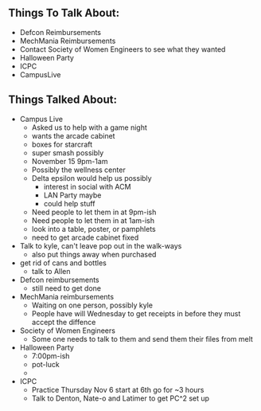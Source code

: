 <h2>Things To Talk About:</h2>

<ul>
<li>Defcon Reimbursements</li>
<li>MechMania Reimbursements</li>
<li>Contact Society of Women Engineers to see what they wanted</li>
<li>Halloween Party</li>
<li>ICPC</li>
<li>CampusLive</li>
</ul>

<h2>Things Talked About:</h2>

<ul>
<li>Campus Live

<ul>
<li>Asked us to help with a game night</li>
<li>wants the arcade cabinet</li>
<li>boxes for starcraft</li>
<li>super smash possibly</li>
<li>November 15 9pm-1am</li>
<li>Possibly the wellness center</li>
<li>Delta epsilon would help us possibly

<ul>
<li>interest in social with ACM</li>
<li>LAN Party maybe</li>
<li>could help stuff</li>
</ul></li>
<li>Need people to let them in at 9pm-ish</li>
<li>Need people to let them in at 1am-ish</li>
<li>look into a table, poster, or pamphlets</li>
<li>need to get arcade cabinet fixed</li>
</ul></li>
<li>Talk to kyle, can't leave pop out in the walk-ways

<ul>
<li>also put things away when purchased</li>
</ul></li>
<li>get rid of cans and bottles

<ul>
<li>talk to Allen</li>
</ul></li>
<li>Defcon reimbursements

<ul>
<li>still need to get done</li>
</ul></li>
<li>MechMania reimbursements

<ul>
<li>Waiting on one person, possibly kyle </li>
<li>People have will Wednesday to get receipts in before they must accept the diffence</li>
</ul></li>
<li>Society of Women Engineers

<ul>
<li>Some one needs to talk to them and send them their files from melt</li>
</ul></li>
<li>Halloween Party

<ul>
<li>7:00pm-ish</li>
<li>pot-luck</li>
<li></li>
</ul></li>
<li>ICPC

<ul>
<li>Practice Thursday Nov 6 start at 6th go for ~3 hours</li>
<li>Talk to Denton, Nate-o and Latimer to get PC^2 set up</li>
</ul></li>
</ul>